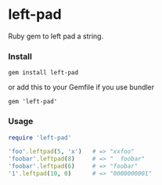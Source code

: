 left-pad
========
Ruby gem to left pad a string.

### Install

```
gem install left-pad 
```

or add this to your Gemfile if you use bundler

```
gem 'left-pad'
```

### Usage

```ruby
require 'left-pad'

'foo'.leftpad(5, 'x')   # => "xxfoo"
'foobar'.leftpad(8)     # => "  foobar"
'foobar'.leftpad(6)     # => "foobar"
'1'.leftpad(10, 0)      # => "0000000001"
```
